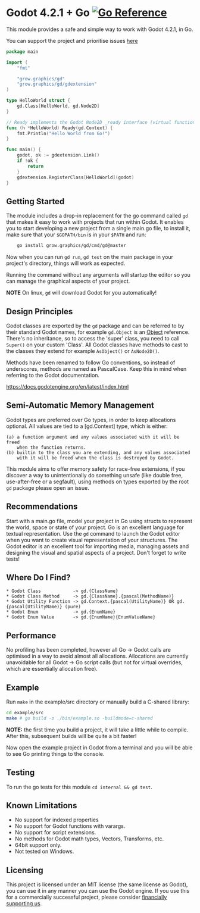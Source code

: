 # Godot 4.2.1 + Go [![Go Reference](https://pkg.go.dev/badge/grow.graphics/gd.svg)](https://pkg.go.dev/grow.graphics/gd)

This module provides a safe and simple way to work with Godot 4.2.1, in Go.

You can support the project and prioritise issues [here](https://buy.stripe.com/4gw14maETbnX3vOcMM)

```go
package main

import (
	"fmt"

	"grow.graphics/gd"
	"grow.graphics/gd/gdextension"
)

type HelloWorld struct {
	gd.Class[HelloWorld, gd.Node2D]
}

// Ready implements the Godot Node2D _ready interface (virtual function).
func (h *HelloWorld) Ready(gd.Context) {
	fmt.Println("Hello World from Go!")
}

func main() {
	godot, ok := gdextension.Link()
	if !ok {
		return
	}
	gdextension.RegisterClass[HelloWorld](godot)
}

```

## Getting Started
The module includes a drop-in replacement for the go command called `gd` that 
makes it easy to work with projects that run within Godot. It enables you to
start developing a new project from a single main.go file, to install it, make
sure that your `$GOPATH/bin` is in your `$PATH` and run:

```sh
	go install grow.graphics/gd/cmd/gd@master
```

Now when you can run `gd run`, `gd test` on the main package in your project's 
directory, things will work as expected.

Running the command without any arguments will startup the editor so you can 
manage the graphical aspects of your project.

**NOTE** On linux, `gd` will download Godot for you automatically!

## Design Principles

Godot classes are exported by the `gd` package and can be referred to by 
their standard Godot names, for example `gd.Object` is an 
[Object](https://docs.godotengine.org/en/latest/classes/class_object.html) 
reference. There's no inheritance, so to access the 'super' class, you need 
to call `Super()` on your custom 'Class'. All Godot classes have methods
to cast to the classes they extend for example `AsObject()` or `AsNode2D()`.

Methods have been renamed to follow Go conventions, so instead of
underscores, methods are named as PascalCase. Keep this in mind when
referring to the Godot documentation.

https://docs.godotengine.org/en/latest/index.html

## Semi-Automatic Memory Management

Godot types are preferred over Go types, in order to keep allocations optional. 
All values are tied to a [gd.Context] type, which is either:

    (a) a function argument and any values associated with it will be freed
        when the function returns.
    (b) builtin to the class you are extending, and any values associated 
        with it will be freed when the class is destroyed by Godot.

This module aims to offer memory safety for race-free extensions, if you discover
a way to unintentionally do something unsafe (like double free, use-after-free or
a segfault), using methods on types exported by the root `gd` package please open 
an issue. 

## Recommendations

Start with a main.go file, model your project in Go using structs to represent the 
world, space or state of your project. Go is an excellent language for textual 
representation. Use the `gd` command to launch the Godot editor when you want to 
create visual representation of your structures. The Godot editor is an excellent 
tool for importing media, managing assets and designing the visual and spatial aspects 
of a project. Don't forget to write tests!

## Where Do I Find?

```
* Godot Class            -> gd.{ClassName}
* Godot Class Method     -> gd.{ClassName}.{pascal(MethodName)}
* Godot Utility Function -> gd.Context.{pascal(UtilityName)} OR gd.{pascal(UtilityName)} (pure)
* Godot Enum             -> gd.{EnumName}
* Godot Enum Value       -> gd.{EnumName}{EnumValueName}
```

## Performance

No profiling has been completed, however all Go -> Godot calls are optimised
in a way to avoid almost all allocations. Allocations are currently unavoidable
for all Godot -> Go script calls (but not for virtual overrides, which are essentially
allocation free).

## Example

Run `make` in the example/src directory or manually build a C-shared library:

```sh
cd example/src
make # go build -o ./bin/example.so -buildmode=c-shared
```

**NOTE:** the first time you build a project, it will take a little while to compile.
After this, subsequent builds will be quite a bit faster!

Now open the example project in Godot from a terminal and you will be able to 
see Go printing things to the console.

## Testing
To run the go tests for this module `cd internal && gd test`.

## Known Limitations

* No support for indexed properties
* No support for Godot functions with varargs.
* No support for script extensions.
* No methods for Godot math types, Vectors, Transforms, etc.
* 64bit support only.
* Not tested on Windows.

## Licensing
This project is licensed under an MIT license (the same license as Godot), you can use 
it in any manner you can use the Godot engine. If you use this for a commercially successful
project, please consider [financially supporting us](https://buy.stripe.com/4gw14maETbnX3vOcMM).
